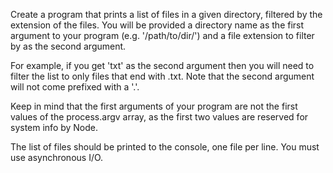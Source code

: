 Create a program that prints a list of files in a given directory,
filtered by the extension of the files. You will be provided a directory
name as the first argument to your program (e.g. '/path/to/dir/') and a
file extension to filter by as the second argument.

For example, if you get 'txt' as the second argument then you will need to
filter the list to only files that end with .txt. Note that the second
argument will not come prefixed with a '.'.

Keep in mind that the first arguments of your program are not the first
values of the process.argv array, as the first two values are reserved for
system info by Node.

The list of files should be printed to the console, one file per line. You
must use asynchronous I/O.